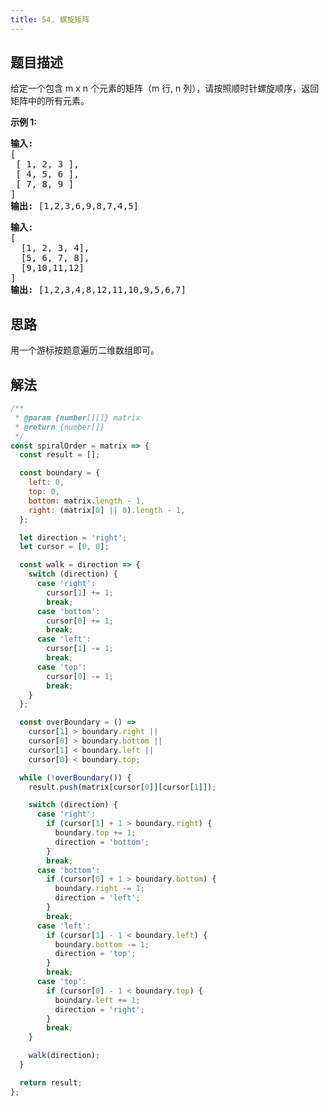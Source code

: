 ```yaml
---
title: 54. 螺旋矩阵
---
```


## 题目描述

给定一个包含 m x n 个元素的矩阵（m 行, n 列），请按照顺时针螺旋顺序，返回矩阵中的所有元素。

**示例 1:**

<pre>
<strong>输入:</strong>
[
 [ 1, 2, 3 ],
 [ 4, 5, 6 ],
 [ 7, 8, 9 ]
]
<strong>输出:</strong> [1,2,3,6,9,8,7,4,5]
</pre>

<pre>
<strong>输入:</strong>
[
  [1, 2, 3, 4],
  [5, 6, 7, 8],
  [9,10,11,12]
]
<strong>输出:</strong> [1,2,3,4,8,12,11,10,9,5,6,7]
</pre>

## 思路

用一个游标按题意遍历二维数组即可。

## 解法

```javascript
/**
 * @param {number[][]} matrix
 * @return {number[]}
 */
const spiralOrder = matrix => {
  const result = [];

  const boundary = {
    left: 0,
    top: 0,
    bottom: matrix.length - 1,
    right: (matrix[0] || 0).length - 1,
  };

  let direction = 'right';
  let cursor = [0, 0];

  const walk = direction => {
    switch (direction) {
      case 'right':
        cursor[1] += 1;
        break;
      case 'bottom':
        cursor[0] += 1;
        break;
      case 'left':
        cursor[1] -= 1;
        break;
      case 'top':
        cursor[0] -= 1;
        break;
    }
  };

  const overBoundary = () =>
    cursor[1] > boundary.right ||
    cursor[0] > boundary.bottom ||
    cursor[1] < boundary.left ||
    cursor[0] < boundary.top;

  while (!overBoundary()) {
    result.push(matrix[cursor[0]][cursor[1]]);

    switch (direction) {
      case 'right':
        if (cursor[1] + 1 > boundary.right) {
          boundary.top += 1;
          direction = 'bottom';
        }
        break;
      case 'bottom':
        if (cursor[0] + 1 > boundary.bottom) {
          boundary.right -= 1;
          direction = 'left';
        }
        break;
      case 'left':
        if (cursor[1] - 1 < boundary.left) {
          boundary.bottom -= 1;
          direction = 'top';
        }
        break;
      case 'top':
        if (cursor[0] - 1 < boundary.top) {
          boundary.left += 1;
          direction = 'right';
        }
        break;
    }

    walk(direction);
  }

  return result;
};
```
